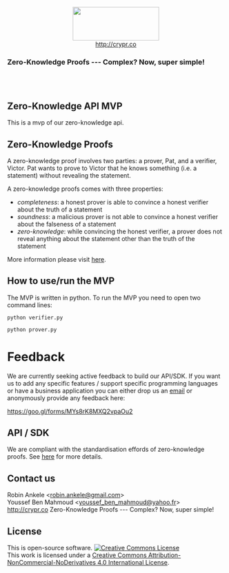<p style="text-align: center;">
<a href="http://crypr.co">
<img src="https://storage.googleapis.com/wzukusers/user-34522423/images/5bd87960b9c49i6wWxeD%2FCapture.PNG" width="200" height="78"><br>
http://crypr.co</a><br>
</p>
<h3>Zero-Knowledge Proofs --- Complex? Now, super simple!</h3>
<br>
<br>

## Zero-Knowledge API MVP
This is a mvp of our zero-knowledge api.

## Zero-Knowledge Proofs
A zero-knowledge proof involves two parties: a prover, Pat, and a verifier, Victor. Pat wants to prove to Victor that he knows something (i.e. a statement) without revealing the statement. 

A zero-knowledge proofs comes with three properties:
  * _completeness_: a honest prover is able to convince a honest verifier about the truth of a statement
  * _soundness_: a malicious prover is not able to convince a honest verifier about the falseness of a statement
  * _zero-knowledge_: while convincing the honest verifier, a prover does not reveal anything about the statement other than the truth of the statement

More information please visit <a href="https://en.wikipedia.org/wiki/Zero-knowledge_proof">here</a>.

## How to use/run the MVP

The MVP is written in python. To run the MVP you need to open two command lines:

```
python verifier.py
```

```
python prover.py
```

# Feedback
We are currently seeking active feedback to build our API/SDK. If you want us to add any specific features / support specific programming languages or have a business application you can either drop us an <a href="mailto:robin.ankele@gmail.com,youssef_ben_mahmoud@yahoo.fr?subject=Feedback ZK Proof API/SDK">email</a> or anonymously provide any feedback here:

<a hfref="https://goo.gl/forms/MYs8rK8MXQ2vpaOu2">https://goo.gl/forms/MYs8rK8MXQ2vpaOu2</a>

## API / SDK
We are compliant with the standardisation effords of zero-knowledge proofs. See <a href="https://zkproof.org/">here</a> for more details.

## Contact us
Robin Ankele <<a href="mailto:robin.ankele@gmail.com">robin.ankele@gmail.com</a>>  
Youssef Ben Mahmoud <<a href="mailto:youssef_ben_mahmoud@yahoo.fr">youssef_ben_mahmoud@yahoo.fr</a>>  
<a href="http://crypr.co">http://crypr.co</a>  Zero-Knowledge Proofs --- Complex? Now, super simple!

## License
This is open-source software. 
<a rel="license" href="http://creativecommons.org/licenses/by-nc-nd/4.0/"><img alt="Creative Commons License" style="border-width:0" src="https://i.creativecommons.org/l/by-nc-nd/4.0/88x31.png" /></a><br />This work is licensed under a <a rel="license" href="http://creativecommons.org/licenses/by-nc-nd/4.0/">Creative Commons Attribution-NonCommercial-NoDerivatives 4.0 International License</a>.

